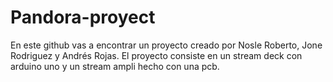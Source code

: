 # Pandora-proyect
En este github vas a encontrar un proyecto creado por Nosle Roberto, Jone Rodriguez y Andrés Rojas. El proyecto consiste en un stream deck con arduino uno y un stream ampli hecho con una pcb. 
